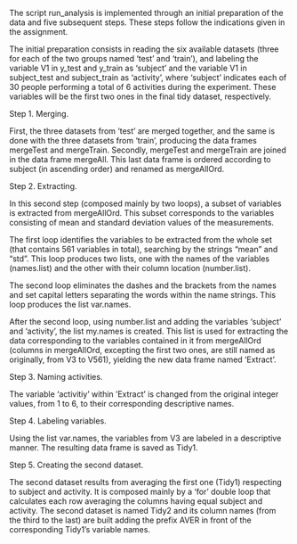 The script run_analysis is implemented through an initial preparation of the data and five subsequent steps. These steps follow the 
indications given in the assignment.

The initial preparation consists in reading the six available datasets (three for each of the two groups named ‘test’ and ‘train’), 
and labeling the variable V1 in y_test and y_train as ‘subject’ and the variable V1 in subject_test and subject_train as ‘activity’, 
where ‘subject’ indicates each of 30 people performing a total of 6 activities during the experiment. These variables will be the 
first two ones in the final tidy dataset, respectively.

Step 1. Merging.

First, the three datasets from ‘test’ are merged together, and the same is done with the three datasets from ‘train’, producing the 
data frames mergeTest and mergeTrain. Secondly, mergeTest and mergeTrain are joined in the data frame mergeAll. This last data frame 
is ordered according to subject (in ascending order) and renamed as mergeAllOrd.

Step 2. Extracting.

In this second step (composed mainly by two loops), a subset of variables is extracted from mergeAllOrd. This subset corresponds to 
the variables consisting of mean and standard deviation values of the measurements.
 
The first loop identifies the variables to be extracted from the whole set (that contains 561 variables in total), searching by the 
strings “mean” and “std”. This loop produces two lists, one with the names of the variables (names.list) and the other with their 
column location (number.list).

The second loop eliminates the dashes and the brackets from the names and set capital letters separating the words within the name 
strings. This loop produces the list var.names. 

After the second loop, using number.list and adding the variables ‘subject’ and ‘activity’, the list my.names is created. This list 
is used for extracting the data corresponding to the variables contained in it from mergeAllOrd (columns in mergeAllOrd, excepting 
the first two ones, are still named as originally, from V3 to V561), yielding the new data frame named ‘Extract’. 

Step 3. Naming activities.

The variable ‘activitiy’ within ’Extract’ is changed from the original integer values, from 1 to 6, to their corresponding descriptive names.

Step 4. Labeling variables.

Using the list var.names, the variables from V3 are labeled in a descriptive manner. The resulting data frame is saved as Tidy1. 

Step 5. Creating the second dataset.

The second dataset results from averaging the first one (Tidy1) respecting to subject and activity. It is composed mainly by a ‘for’ 
double loop that calculates each row averaging the columns having equal subject and activity. The second dataset is named Tidy2 and 
its column names (from the third to the last) are built adding the prefix AVER in front of the corresponding Tidy1’s variable names.

